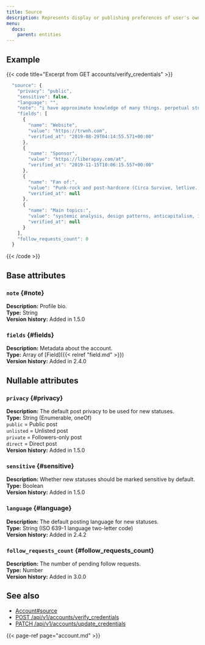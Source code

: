 ```yaml
---
title: Source
description: Represents display or publishing preferences of user's own account. Returned as an additional entity when verifying and updated credentials, as an attribute of Account.
menu:
  docs:
    parent: entities
---
```


## Example

{{< code title="Excerpt from GET accounts/verify\_credentials" >}}
```javascript
  "source": {
    "privacy": "public",
    "sensitive": false,
    "language": "",
    "note": "i have approximate knowledge of many things. perpetual student. (nb/ace/they)\r\n\r\nxmpp/email: a@trwnh.com\r\nhttps://trwnh.com\r\nhelp me live: https://liberapay.com/at or https://paypal.me/trwnh\r\n\r\n- my triggers are moths and glitter\r\n- i have all notifs except mentions turned off, so please interact if you wanna be friends! i literally will not notice otherwise\r\n- dm me if i did something wrong, so i can improve\r\n- purest person on fedi, do not lewd in my presence\r\n- #1 ami cole fan account\r\n\r\n:fatyoshi:",
    "fields": [
      {
        "name": "Website",
        "value": "https://trwnh.com",
        "verified_at": "2019-08-29T04:14:55.571+00:00"
      },
      {
        "name": "Sponsor",
        "value": "https://liberapay.com/at",
        "verified_at": "2019-11-15T10:06:15.557+00:00"
      },
      {
        "name": "Fan of:",
        "value": "Punk-rock and post-hardcore (Circa Survive, letlive., La Dispute, THE FEVER 333)Manga (Yu-Gi-Oh!, One Piece, JoJo's Bizarre Adventure, Death Note, Shaman King)Platformers and RPGs (Banjo-Kazooie, Boktai, Final Fantasy Crystal Chronicles)",
        "verified_at": null
      },
      {
        "name": "Main topics:",
        "value": "systemic analysis, design patterns, anticapitalism, info/tech freedom, theory and philosophy, and otherwise being a genuine and decent wholesome poster. i'm just here to hang out and talk to cool people!",
        "verified_at": null
      }
    ],
    "follow_requests_count": 0
  }
```
{{< /code >}}

## Base attributes

### `note` {#note}

**Description:** Profile bio.\
**Type:** String\
**Version history:** Added in 1.5.0

### `fields` {#fields}

**Description:** Metadata about the account.\
**Type:** Array of [Field]({{< relref "field.md" >}})\
**Version history:** Added in 2.4.0

## Nullable attributes

### `privacy` {#privacy}

**Description:** The default post privacy to be used for new statuses.\
**Type:** String \(Enumerable, oneOf\)\
`public` = Public post\
`unlisted` = Unlisted post\
`private` = Followers-only post\
`direct` = Direct post\
**Version history:** Added in 1.5.0

### `sensitive` {#sensitive}

**Description:** Whether new statuses should be marked sensitive by default.\
**Type:** Boolean\
**Version history:** Added in 1.5.0

### `language` {#language}

**Description:** The default posting language for new statuses.\
**Type:** String \(ISO 639-1 language two-letter code\)\
**Version history:** Added in 2.4.2

### `follow_requests_count` {#follow_requests_count}

**Description:** The number of pending follow requests.\
**Type:** Number\
**Version history:** Added in 3.0.0

## See also

* [Account\#source](account.md#source)
* [POST /api/v1/accounts/verify\_credentials](../methods/accounts/#verify-account-credentials)
* [PATCH /api/v1/accounts/update\_credentials](../methods/accounts/#update-account-credentials)

{{< page-ref page="account.md" >}}



